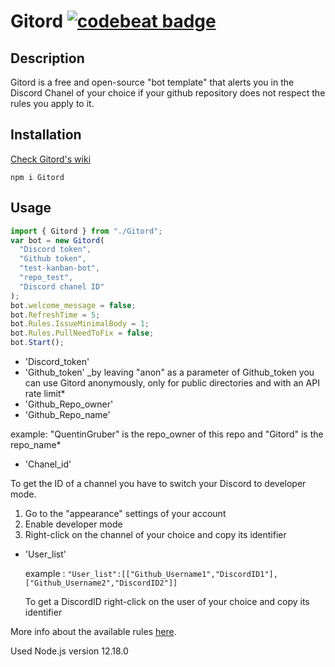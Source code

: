 # Gitord [![codebeat badge](https://codebeat.co/badges/042f97b4-6da9-4120-94df-9b6bacf25b8b)](https://codebeat.co/projects/github-com-quentingruber-gitord-master)

## Description

Gitord is a free and open-source "bot template" that alerts you in the Discord Chanel of your choice if your github repository does not respect the rules you apply to it.

## Installation

[Check Gitord's wiki ](https://github.com/QuentinGruber/Gitord/wiki)

`npm i Gitord`

## Usage

```typescript
import { Gitord } from "./Gitord";
var bot = new Gitord(
  "Discord token",
  "Github token",
  "test-kanban-bot",
  "repo_test",
  "Discord chanel ID"
);
bot.welcome_message = false;
bot.RefreshTime = 5;
bot.Rules.IssueMinimalBody = 1;
bot.Rules.PullNeedToFix = false;
bot.Start();
```

- 'Discord_token'
- 'Github_token' \_by leaving "anon" as a parameter of Github_token you can use Gitord anonymously, only for public directories and with an API rate limit*
- 'Github_Repo_owner'
- 'Github_Repo_name'

example: "QuentinGruber" is the repo_owner of this repo and "Gitord" is the repo_name\*

- 'Chanel_id'

To get the ID of a channel you have to switch your Discord to developer mode.

1. Go to the "appearance" settings of your account
2. Enable developer mode
3. Right-click on the channel of your choice and copy its identifier

- 'User_list'

  example : `"User_list":[["Github_Username1","DiscordID1"],["Github_Username2","DiscordID2"]]`

  To get a DiscordID right-click on the user of your choice and copy its identifier

More info about the available rules [here](https://github.com/QuentinGruber/Gitord/wiki/Rules-info).

Used Node.js version 12.18.0
